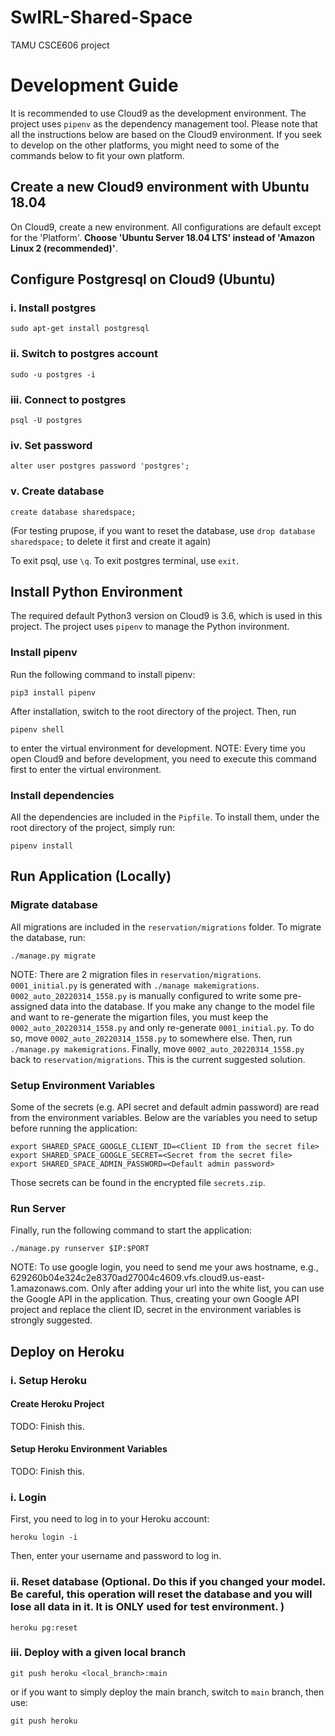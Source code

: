 # SwIRL-Shared-Space

TAMU CSCE606 project


# Development Guide

It is recommended to use Cloud9 as the development environment. The project uses ```pipenv``` as the dependency management tool. 
Please note that all the instructions below are based on the Cloud9 environment. If you seek to develop on the other platforms, you might need to some of the commands below to fit your own platform.

## Create a new Cloud9 environment with Ubuntu 18.04

On Cloud9, create a new environment. All configurations are default except for the 'Platform'. **Choose 'Ubuntu Server 18.04 LTS' instead of 'Amazon Linux 2 (recommended)'**.

## Configure Postgresql on Cloud9 (Ubuntu)

### i. Install postgres
``` 
sudo apt-get install postgresql 
```

### ii. Switch to postgres account
``` 
sudo -u postgres -i 
```

### iii. Connect to postgres
``` 
psql -U postgres 
```

### iv. Set password
``` 
alter user postgres password 'postgres'; 
```

### v. Create database
``` 
create database sharedspace; 
```
(For testing prupose, if you want to reset the database, use ``` drop database sharedspace; ``` to delete it first and create it again)


To exit psql, use ```\q```. To exit postgres terminal, use ```exit```.


## Install Python Environment

The required default Python3 version on Cloud9 is 3.6, which is used in this project. The project uses ```pipenv``` to manage the Python invironment.

### Install pipenv

Run the following command to install pipenv:

```
pip3 install pipenv
```

After installation, switch to the root directory of the project. Then, run
```
pipenv shell
```
to enter the virtual environment for development. NOTE: Every time you open Cloud9 and before development, you need to execute this command first to enter the virtual environment.

### Install dependencies

All the dependencies are included in the ```Pipfile```. To install them, under the root directory of the project, simply run:

```
pipenv install
```

## Run Application (Locally)

### Migrate database

All migrations are included in the ```reservation/migrations``` folder. To migrate the database, run: 
``` 
./manage.py migrate 
```
NOTE: There are 2 migration files in ```reservation/migrations```. ```0001_initial.py``` is generated with ```./manage makemigrations```. ```0002_auto_20220314_1558.py``` is manually configured to write some pre-assigned data into the database. If you make any change to the model file and want to re-generate the migartion files, you must keep the ```0002_auto_20220314_1558.py``` and only re-generate ```0001_initial.py```. To do so, move ```0002_auto_20220314_1558.py``` to somewhere else. Then, run ```./manage.py makemigrations```. Finally, move ```0002_auto_20220314_1558.py``` back to ```reservation/migrations```. This is the current suggested solution.



### Setup Environment Variables

Some of the secrets (e.g. API secret and default admin password) are read from the environment variables. Below are the variables you need to setup before running the application:

```
export SHARED_SPACE_GOOGLE_CLIENT_ID=<Client ID from the secret file>
export SHARED_SPACE_GOOGLE_SECRET=<Secret from the secret file>
export SHARED_SPACE_ADMIN_PASSWORD=<Default admin password>
```

Those secrets can be found in the encrypted file ```secrets.zip```.

### Run Server

Finally, run the following command to start the application:

```
./manage.py runserver $IP:$PORT
```

NOTE: To use google login, you need to send me your aws hostname, e.g., 629260b04e324c2e8370ad27004c4609.vfs.cloud9.us-east-1.amazonaws.com. Only after adding your url into the white list, you can use the Google API in the application. Thus, creating your own Google API project and replace the client ID, secret in the environment variables is strongly suggested.


## Deploy on Heroku

### i. Setup Heroku

#### Create Heroku Project
TODO: Finish this.

#### Setup Heroku Environment Variables
TODO: Finish this.

### i. Login
First, you need to log in to your Heroku account:
``` 
heroku login -i 
```
Then, enter your username and password to log in.

### ii. Reset database (Optional. Do this if you changed your model. **Be careful, this operation will reset the database and you will lose all data in it. It is ONLY used for test environment.** \)
``` 
heroku pg:reset 
```

### iii. Deploy with a given local branch
``` 
git push heroku <local_branch>:main 
```

or if you want to simply deploy the main branch, switch to ```main``` branch, then use:
```
git push heroku
```